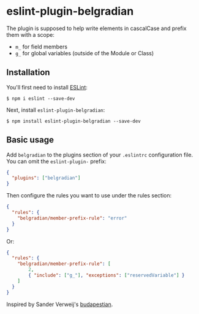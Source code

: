 # eslint-plugin-belgradian

The plugin is supposed to help
write elements in cascalCase and prefix them with a scope:

- `m_` for field members
- `g_` for global variables (outside of the Module or Class)

## Installation

You'll first need to install [ESLint](http://eslint.org):

```
$ npm i eslint --save-dev
```

Next, install `eslint-plugin-belgradian`:

```
$ npm install eslint-plugin-belgradian --save-dev
```

## Basic usage

Add `belgradian` to the plugins section of your `.eslintrc` configuration file. 
You can omit the `eslint-plugin-` prefix:

```json
{
  "plugins": ["belgradian"]
}
```

Then configure the rules you want to use under the rules section:

```json
{
  "rules": {
    "belgradian/member-prefix-rule": "error"
  }
}
```

Or:

```json
{
  "rules": {
    "belgradian/member-prefix-rule": [
		2, 
		{ "include": ["g_"], "exceptions": ["reservedVariable"] }
	]
  }
}
```

Inspired by Sander Verweij's [budapestian](https://github.com/sverweij/eslint-plugin-budapestian).